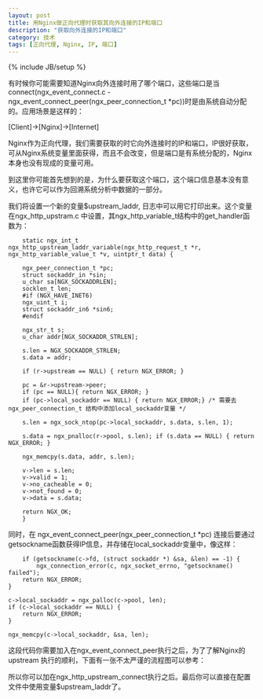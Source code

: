 ```yaml
---
layout: post
title: 用Nginx做正向代理时获取其向外连接的IP和端口
description: "获取向外连接的IP和端口"
category: 技术
tags: [正向代理, Nginx, IP, 端口]
---
```

{% include JB/setup %}

有时候你可能需要知道Nginx向外连接时用了哪个端口，这些端口是当connect(ngx_event_connect.c - ngx_event_connect_peer(ngx_peer_connection_t *pc))时是由系统自动分配的。应用场景是这样的：

[Client]->[Nginx]->[Internet]

Nginx作为正向代理，我们需要获取的时它向外连接时的IP和端口，IP很好获取，可从Nginx系统变量里面获得，而且不会改变，但是端口是有系统分配的，Nginx本身也没有现成的变量可用。

到这里你可能首先想到的是，为什么要获取这个端口，这个端口信息基本没有意义，也许它可以作为回溯系统分析中数据的一部分。

我们将设置一个新的变量$upstream_laddr, 日志中可以用它打印出来。这个变量在ngx_http_upstram.c 中设置，其ngx_http_variable_t结构中的get_handler函数为：

		static ngx_int_t ngx_http_upstream_laddr_variable(ngx_http_request_t *r, ngx_http_variable_value_t *v, uintptr_t data) {

		ngx_peer_connection_t *pc; 
		struct sockaddr_in *sin; 
		u_char sa[NGX_SOCKADDRLEN]; 
		socklen_t len; 
		#if (NGX_HAVE_INET6) 
		ngx_uint_t i; 
		struct sockaddr_in6 *sin6; 
		#endif

		ngx_str_t s; 
		u_char addr[NGX_SOCKADDR_STRLEN];

		s.len = NGX_SOCKADDR_STRLEN; 
		s.data = addr;

		if (r->upstream == NULL) { return NGX_ERROR; }

		pc = &r->upstream->peer; 
		if (pc == NULL){ return NGX_ERROR; } 
		if (pc->local_sockaddr == NULL) { return NGX_ERROR;} /* 需要去ngx_peer_connection_t 结构中添加local_sockaddr变量 */

		s.len = ngx_sock_ntop(pc->local_sockaddr, s.data, s.len, 1);

		s.data = ngx_pnalloc(r->pool, s.len); if (s.data == NULL) { return NGX_ERROR; }

		ngx_memcpy(s.data, addr, s.len);

		v->len = s.len; 
		v->valid = 1; 
		v->no_cacheable = 0; 
		v->not_found = 0; 
		v->data = s.data;

		return NGX_OK; 
		} 

同时，在 ngx_event_connect_peer(ngx_peer_connection_t *pc) 连接后要通过getsockname函数获得IP信息，并存储在local_sockaddr变量中，像这样：

		if (getsockname(c->fd, (struct sockaddr *) &sa, &len) == -1) {
    		ngx_connection_error(c, ngx_socket_errno, "getsockname() failed");
        return NGX_ERROR;
    }

    c->local_sockaddr = ngx_palloc(c->pool, len);
    if (c->local_sockaddr == NULL) {
        return NGX_ERROR;
    }

    ngx_memcpy(c->local_sockaddr, &sa, len);
    
这段代码你需要加入在ngx_event_connect_peer执行之后，为了了解Nginx的upstream 执行的顺利，下面有一张不太严谨的流程图可以参考：

所以你可以加在ngx_http_upstream_connect执行之后。最后你可以直接在配置文件中使用变量$upstream_laddr了。
